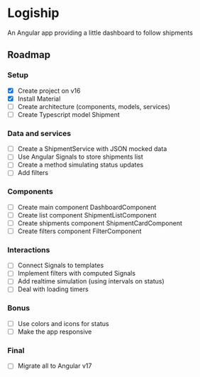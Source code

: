 # Logiship

An Angular app providing a little dashboard to follow shipments

## Roadmap

### Setup

- [x] Create project on v16
- [x] Install Material
- [ ] Create architecture (components, models, services)
- [ ] Create Typescript model Shipment

### Data and services

- [ ] Create a ShipmentService with JSON mocked data
- [ ] Use Angular Signals to store shipments list
- [ ] Create a method simulating status updates
- [ ] Add filters

### Components

- [ ] Create main component DashboardComponent
- [ ] Create list component ShipmentListComponent
- [ ] Create shipments component ShipmentCardComponent
- [ ] Create filters component FilterComponent

### Interactions

- [ ] Connect Signals to templates
- [ ] Implement filters with computed Signals
- [ ] Add realtime simulation (using intervals on status)
- [ ] Deal with loading timers

### Bonus

- [ ] Use colors and icons for status
- [ ] Make the app responsive

### Final

- [ ] Migrate all to Angular v17
